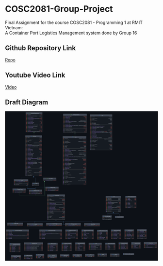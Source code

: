 # COSC2081-Group-Project
Final Assignment for the course COSC2081 - Programming 1 at RMIT Vietnam:  
A Container Port Logistics Management system done by Group 16 

## Github Repository Link  
[Repo](https://github.com/RMIT-son/COSC2081-Group-Project)  

## Youtube Video Link  
[Video]()  

## Draft Diagram
![Draft Diagram](logistics.png)
